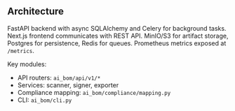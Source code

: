 ## Architecture

FastAPI backend with async SQLAlchemy and Celery for background tasks. Next.js frontend communicates with REST API. MinIO/S3 for artifact storage, Postgres for persistence, Redis for queues. Prometheus metrics exposed at `/metrics`.

Key modules:
- API routers: `ai_bom/api/v1/*`
- Services: scanner, signer, exporter
- Compliance mapping: `ai_bom/compliance/mapping.py`
- CLI: `ai_bom/cli.py`

